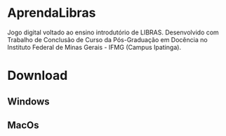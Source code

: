 # AprendaLibras
Jogo digital voltado ao ensino introdutório de LIBRAS. Desenvolvido com Trabalho de Conclusão de Curso da Pós-Graduação em Docência no Instituto Federal de Minas Gerais - IFMG (Campus Ipatinga).

# Download
## Windows 
## MacOs
